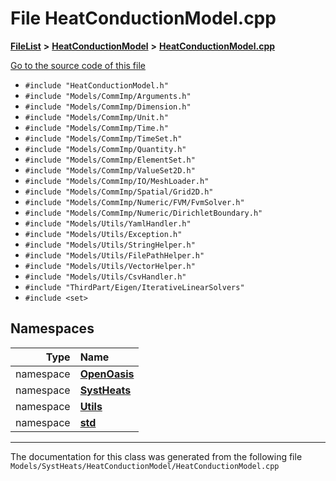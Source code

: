 

# File HeatConductionModel.cpp



[**FileList**](files.md) **>** [**HeatConductionModel**](dir_598ce1e743ead5e92cc84cac2af27086.md) **>** [**HeatConductionModel.cpp**](_heat_conduction_model_8cpp.md)

[Go to the source code of this file](_heat_conduction_model_8cpp_source.md)



* `#include "HeatConductionModel.h"`
* `#include "Models/CommImp/Arguments.h"`
* `#include "Models/CommImp/Dimension.h"`
* `#include "Models/CommImp/Unit.h"`
* `#include "Models/CommImp/Time.h"`
* `#include "Models/CommImp/TimeSet.h"`
* `#include "Models/CommImp/Quantity.h"`
* `#include "Models/CommImp/ElementSet.h"`
* `#include "Models/CommImp/ValueSet2D.h"`
* `#include "Models/CommImp/IO/MeshLoader.h"`
* `#include "Models/CommImp/Spatial/Grid2D.h"`
* `#include "Models/CommImp/Numeric/FVM/FvmSolver.h"`
* `#include "Models/CommImp/Numeric/DirichletBoundary.h"`
* `#include "Models/Utils/YamlHandler.h"`
* `#include "Models/Utils/Exception.h"`
* `#include "Models/Utils/StringHelper.h"`
* `#include "Models/Utils/FilePathHelper.h"`
* `#include "Models/Utils/VectorHelper.h"`
* `#include "Models/Utils/CsvHandler.h"`
* `#include "ThirdPart/Eigen/IterativeLinearSolvers"`
* `#include <set>`













## Namespaces

| Type | Name |
| ---: | :--- |
| namespace | [**OpenOasis**](namespace_open_oasis.md) <br> |
| namespace | [**SystHeats**](namespace_open_oasis_1_1_syst_heats.md) <br> |
| namespace | [**Utils**](namespace_utils.md) <br> |
| namespace | [**std**](namespacestd.md) <br> |





















































------------------------------
The documentation for this class was generated from the following file `Models/SystHeats/HeatConductionModel/HeatConductionModel.cpp`

